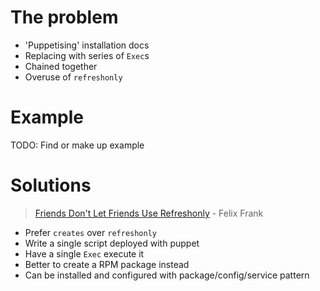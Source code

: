 <!SLIDE >
# The problem

* 'Puppetising' installation docs
* Replacing with series of `Exec`s
* Chained together
* Overuse of `refreshonly`

<!SLIDE >
# Example

TODO: Find or make up example

<!SLIDE bullets incremental>
# Solutions

> [Friends Don't Let Friends Use Refreshonly](http://ffrank.github.io/misc/2015/05/26/friends-don't-let-friends-use-refreshonly/) - Felix Frank

* Prefer `creates` over `refreshonly`
* Write a single script deployed with puppet
* Have a single `Exec` execute it
* Better to create a RPM package instead
* Can be installed and configured with package/config/service pattern
